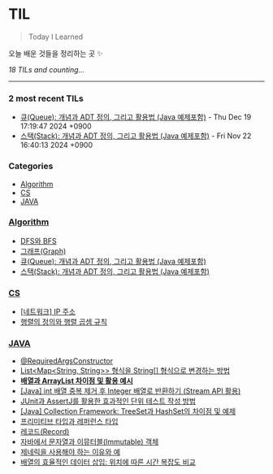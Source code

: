 # TIL
> Today I Learned

오늘 배운 것들을 정리하는 곳 ✨


_18 TILs and counting..._

---

### 2 most recent TILs

- [큐(Queue): 개념과 ADT 정의, 그리고 활용법 (Java 예제포함)](Algorithm/queue.md) - Thu Dec 19 17:19:47 2024 +0900
- [스택(Stack): 개념과 ADT 정의, 그리고 활용법 (Java 예제포함)](Algorithm/stack.md) - Fri Nov 22 16:40:13 2024 +0900

### Categories

- [Algorithm](#Algorithm)
- [CS](#CS)
- [JAVA](#JAVA)

### [Algorithm](#Algorithm)
- [DFS와 BFS](Algorithm/DFS_BFS_Algorithm_Explanation.md)
- [그래프(Graph)](Algorithm/graph.md)
- [큐(Queue): 개념과 ADT 정의, 그리고 활용법 (Java 예제포함)](Algorithm/queue.md)
- [스택(Stack): 개념과 ADT 정의, 그리고 활용법 (Java 예제포함)](Algorithm/stack.md)

### [CS](#CS)
- [[네트워크] IP 주소](CS/ip_address.md)
- [행렬의 정의와 행렬 곱셈 규칙](CS/matrix_definition_and_multiplication_rules.md)

### [JAVA](#JAVA)
- [@RequiredArgsConstructor](JAVA/@RequiredArgsConstructor.md)
- [List<Map<String, String>> 형식을 String[] 형식으로 변경하는 방법](JAVA/ConvertingListMapToStringArrayInJava.md)
- [**배열과 ArrayList 차이점 및 활용 예시**](JAVA/DifferencesBetweenArraysAndArrayListsWithExamples.md)
- [[Java] int 배열 중복 제거 후 Integer 배열로 반환하기 (Stream API 활용)](JAVA/DistinctArrayExample.md)
- [JUnit과 AssertJ를 활용한 효과적인 단위 테스트 작성 방법](JAVA/EffectiveUnitTestingWithJUnitAndAssertJ.md)
- [[Java] Collection Framework: TreeSet과 HashSet의 차이점 및 예제](JAVA/JavaCollectionFramework_TreeSetVsHashSet.md)
- [프리미티브 타입과 레퍼런스 타입](JAVA/PrimitiveTypesVsReferenceTypesInJava.md)
- [레코드(Record)](JAVA/Record.md)
- [자바에서 문자열과 이뮤터블(Immutable) 객체](JAVA/StringsAndImmutableObjectsInJava.md)
- [제네릭을 사용해야 하는 이유와 예](JAVA/WhyUseGenericsInJavaWithExamples.md)
- [배열의 효율적인 데이터 삽입: 위치에 따른 시간 복잡도 비교](JAVA/array-insertion-time-complexity.md)


